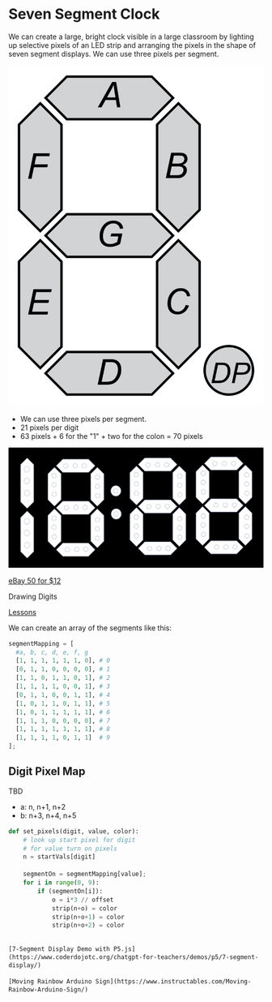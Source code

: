 # Seven Segment Clock

We can create a large, bright clock visible in a large classroom by lighting up
selective pixels of an LED strip and arranging the pixels in the shape
of seven segment displays.  We can use three pixels per segment.

![](../../img/seven-segment-display.png)

* We can use three pixels per segment.
* 21 pixels per digit
* 63 pixels + 6 for the "1" + two for the colon = 70 pixels

![Clock Segment Map](clock-segment-map.png)

[eBay 50 for $12](https://www.ebay.com/itm/165045487983)

Drawing Digits

[Lessons](../../lessons/07-drawing-digits.md)

We can create an array of the segments like this:

```py
segmentMapping = [
  #a, b, c, d, e, f, g
  [1, 1, 1, 1, 1, 1, 0], # 0
  [0, 1, 1, 0, 0, 0, 0], # 1
  [1, 1, 0, 1, 1, 0, 1], # 2
  [1, 1, 1, 1, 0, 0, 1], # 3
  [0, 1, 1, 0, 0, 1, 1], # 4
  [1, 0, 1, 1, 0, 1, 1], # 5
  [1, 0, 1, 1, 1, 1, 1], # 6
  [1, 1, 1, 0, 0, 0, 0], # 7
  [1, 1, 1, 1, 1, 1, 1], # 8
  [1, 1, 1, 1, 0, 1, 1]  # 9
];

```

## Digit Pixel Map

TBD

* a: n, n+1, n+2
* b: n+3, n+4, n+5

```py
def set_pixels(digit, value, color):
    # look up start pixel for digit
    # for value turn on pixels
    n = startVals[digit]

    segmentOn = segmentMapping[value];
    for i in range(0, 9):
        if (segmentOn[i]):
            o = i*3 // offset
            strip(n+o) = color
            strip(n+o+1) = color
            strip(n+o+2) = color
```
```

[7-Segment Display Demo with P5.js](https://www.coderdojotc.org/chatgpt-for-teachers/demos/p5/7-segment-display/)

[Moving Rainbow Arduino Sign](https://www.instructables.com/Moving-Rainbow-Arduino-Sign/)

